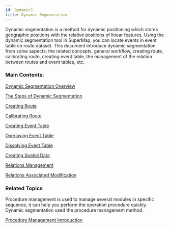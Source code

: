 ```yaml
---
id: DynamicS
title: Dynamic Segmentation
---
```

Dynamic segmentation is a method for dynamic positioning which stores
geographic positions with the relative positions of linear features. Using the
dynamic segmentation tool in SuperMap, you can locate events in event table on
route dataset. This document introduce dynamic segmentation from some aspects:
the related concepts, general workflow, creating route, calibrating route,
creating event table, the management of the relation between routes and event
tables, etc.

### Main Contents:

[Dynamic Segmentation Overview](AboutDynamicS)

[The Steps of Dynamic Segmentation](WorkFlow)

[Creating Route](CreateRoute)

[Calibrating Route](CalibrateRoute)

[Creating Event Table](CreateEvent)

[Overlaying Event Table](OverlayEvent)

[Dissolving Event Table](DissolveEvent)

[Creating Spatial Data](CreateSpatialData)

[Relations Management](RelationManage)

[Relations Associated Modification](RelationLink)

### Related Topics

Procedure management is used to manage several modules in specific sequence,
it can help you perform the operation procedure quickly. Dynamic segmentation
used the procedure management method.

[Procedure Management Introduction](../UIIntroduct/proceduremanage)
